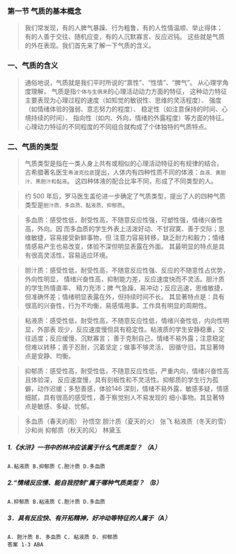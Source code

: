 ### 第一节 气质的基本概念
>   我们常发现，有的人脾气暴躁、行为粗鲁，有的人性情温顺、举止得体；
有的人善于交往、随机应变，有的人沉默寡言、反应迟钝。
这些就是气质的外在表现。我们首先来了解一下气质的含义。

### 一、气质的含义
>   通俗地说，气质就是我们平时所说的“禀性”、“性情”、“脾气”。
从心理学角度理解，
    气质是指`个体与生俱来`的心理活动动力方面的特征，
    这种动力特征主要表现为心理过程的速度（如知觉的敏锐性、思维的灵活程度）、
    强度（如情绪体验的强弱、意志努力的程度）、
    稳定性（如注意保持的时间、心境持续的时间）、
    指向性（如内、外向，情绪的外露程度）等方面的特征。
    心理动力特征的不同程度的不同组合就构成了个体独特的气质特点。
    
### 二、气质的类型
>   气质类型是指在一类人身上共有或相似的心理活动特征的有规律的结合。
古希腊著名医生`希波克拉底`提出，人体内有四种性质不同的体液：`血液、黄胆汁、黑胆汁和黏液`。
这四种体液的配合比率不同，形成了不同类型的人。

>   约 500 年后，罗马医生盖伦进一步确定了气质类型，提出了人的四种气质类型是`胆汁质、多血质、黏液质、抑郁质`。

>   多血质：感受性低，耐受性高，不随意反应性强，可塑性强，情绪兴奋性高，外向。因
而多血质的学生外表上活泼好动、不甘寂寞、善于交际；思维敏捷，容易接受新鲜事物，但
注意力容易转移，缺乏耐力和毅力；情绪情感易产生也易改变，体验不深但明显表露在外面。
其最明显的特点是具有很高灵活性，容易适应环境。

>   胆汁质：感受性低，耐受性高，不随意反应性强、反应的不随意性占优势，外向性明显，
情绪兴奋性高，抑制能力差，反应速度快而不灵活。胆汁质的学生热情直率、 精力充沛；脾
气急躁，易冲动；反应迅速，思维敏捷，但准确怀差；情绪明显表露在外，但持续时间不长。
其显著特点是：具有很高的兴奋性，行为不均衡，易感情用事。工作具有明显的周期性。

>   粘液质：感受性低，耐受性高，不随意反应性低，情绪兴奋性低，内向性明显，外部表
现少，反应速度慢但具有稳定性。粘液质的学生安静稳重，交往适度；反应缓慢，沉默寡言；
善于克制自己，情绪不易外露；注意稳定但难以转移；善于忍耐，沉着坚定；做事不够灵活，
因循守旧。其显著特点是安静、均衡。

>   抑郁质：感受性高，耐受性低，不随意反应性低，严重内向，情绪兴奋性高且体验深，
反应速度慢，具有刻板性和不灵活性。抑郁质的学生行为孤僻，动作迟缓；多愁善感，体验146
深刻，情绪不易外露，敏感多疑，情感细腻，具有很高的感受性，善于察觉别人不易发现的
细小事物。其显著特点是敏感、多疑、忧郁。

>   多血质（春天的雨） 孙悟空
    胆汁质（夏天的火） 张飞
    粘液质（冬天的雪） 沙和尚
    抑郁质（秋天的风） 林黛玉



##### 1.《水浒》一书中的林冲应该属于什么气质类型？ （A）
    A.粘液质 B.抑郁质 C.胆汁质 D.多血质
    
##### 2.“情绪反应慢、能自我控制”属于哪种气质类型？ （B）
    A.抑郁质 B.粘液质 C.胆汁质 D.多血质
    
##### 3．具有反应快、有开拓精神，好冲动等特征的人属于（A）
    A. 胆汁质 B. 多血质 C. 粘液质 D. 抑郁质
    答案 1-3 ABA